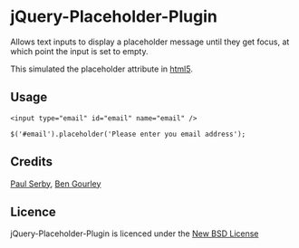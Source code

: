 # jQuery-Placeholder-Plugin

Allows text inputs to display a placeholder message until they get focus, at which point the input is set to empty.

This simulated the placeholder attribute in [html5](http://dev.w3.org/html5/spec/Overview.html#the-placeholder-attribute).

## Usage

    <input type="email" id="email" name="email" />

    $('#email').placeholder('Please enter you email address');

## Credits
[Paul Serby](https://github.com/PabloSerbo/), [Ben Gourley](http://github.com/bengourley/)

## Licence
jQuery-Placeholder-Plugin is licenced under the [New BSD License](http://opensource.org/licenses/bsd-license.php)
